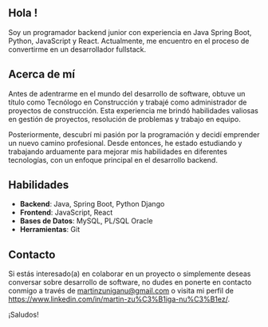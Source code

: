## Hola !

 Soy un programador backend junior con experiencia en Java Spring Boot, Python, JavaScript y React. Actualmente, me encuentro en el proceso de convertirme en un desarrollador fullstack.

## Acerca de mí

Antes de adentrarme en el mundo del desarrollo de software, obtuve un título como Tecnólogo en Construcción y trabajé como administrador de proyectos de construcción. Esta experiencia me brindó habilidades valiosas en gestión de proyectos, resolución de problemas y trabajo en equipo.

Posteriormente, descubrí mi pasión por la programación y decidí emprender un nuevo camino profesional. Desde entonces, he estado estudiando y trabajando arduamente para mejorar mis habilidades en diferentes tecnologías, con un enfoque principal en el desarrollo backend.

## Habilidades

- **Backend**: Java, Spring Boot, Python Django
- **Frontend**: JavaScript, React
- **Bases de Datos**: MySQL, PL/SQL Oracle
- **Herramientas**: Git


## Contacto

Si estás interesado(a) en colaborar en un proyecto o simplemente deseas conversar sobre desarrollo de software, no dudes en ponerte en contacto conmigo a través de martinzuniganu@gmail.com o visita mi perfil de https://www.linkedin.com/in/martin-zu%C3%B1iga-nu%C3%B1ez/.

¡Saludos!
